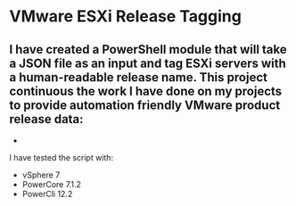 # VMware ESXi Release Tagging

I have created a PowerShell module that will take a JSON file as an input and tag ESXi servers with a human-readable release name.
This project continuous the work I have done on my projects to provide automation friendly VMware product release data:  
- 
- 

I have tested the script with:
- vSphere 7 
- PowerCore 7.1.2
- PowerCli 12.2
